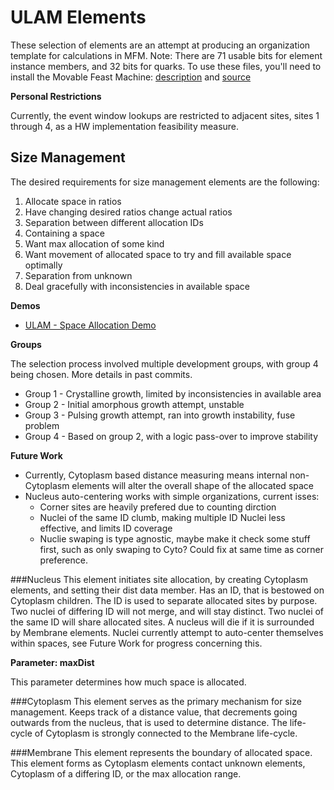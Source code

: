 ULAM Elements
==

These selection of elements are an attempt at producing an organization template for calculations in MFM. Note: There are 71 usable bits for element instance members, and 32 bits for quarks.
To use these files, you'll need to install the Movable Feast Machine: [description](https://github.com/elenasa/ULAM/wiki/Ulam-Programming-Language) and [source](https://github.com/DaveAckley/MFM)

**Personal Restrictions**

Currently, the event window lookups are restricted to adjacent sites, sites 1 through 4, as a HW implementation feasibility measure.

Size Management
--
The desired requirements for size management elements are the following:

1. Allocate space in ratios
2. Have changing desired ratios change actual ratios
3. Separation between different allocation IDs
4. Containing a space
5. Want max allocation of some kind
6. Want movement of allocated space to try and fill available space optimally
7. Separation from unknown
8. Deal gracefully with inconsistencies in available space

**Demos**

* [ULAM - Space Allocation Demo](https://www.youtube.com/watch?v=diiUx5CkXa4)

**Groups**

The selection process involved multiple development groups, with group 4 being chosen. More details in past commits.
* Group 1 - Crystalline growth, limited by inconsistencies in available area
* Group 2 - Initial amorphous growth attempt, unstable
* Group 3 - Pulsing growth attempt, ran into growth instability, fuse problem
* Group 4 - Based on group 2, with a logic pass-over to improve stability

**Future Work**

* Currently, Cytoplasm based distance measuring means internal non-Cytoplasm elements will alter the overall shape of the allocated space
* Nucleus auto-centering works with simple organizations, current isses:
    * Corner sites are heavily prefered due to counting dirction
    * Nuclei of the same ID clumb, making multiple ID Nuclei less effective, and limits ID coverage
    * Nuclie swaping is type agnostic, maybe make it check some stuff first, such as only swaping to Cyto? Could fix at same time as corner preference.

###Nucleus
This element initiates site allocation, by creating Cytoplasm elements, and setting their dist data member.
Has an ID, that is bestowed on Cytoplasm children.
The ID is used to separate allocated sites by purpose.
Two nuclei of differing ID will not merge, and will stay distinct.
Two nuclei of the same ID will share allocated sites.
A nucleus will die if it is surrounded by Membrane elements.
Nuclei currently attempt to auto-center themselves within spaces, see Future Work for progress concerning this.

**Parameter: maxDist**

This parameter determines how much space is allocated.

###Cytoplasm
This element serves as the primary mechanism for size management.
Keeps track of a distance value, that decrements going outwards from the nucleus, that is used to determine distance.
The life-cycle of Cytoplasm is strongly connected to the Membrane life-cycle.

###Membrane
This element represents the boundary of allocated space.
This element forms as Cytoplasm elements contact unknown elements, Cytoplasm of a differing ID, or the max allocation range.

